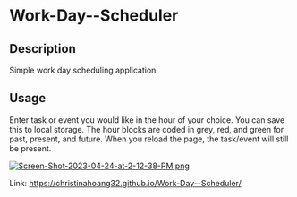 # Work-Day--Scheduler

## Description

Simple work day scheduling application

## Usage

Enter task or event you would like in the hour of your choice. You can save this to local storage. The hour blocks are coded in grey, red, and green for past, present, and future. When you reload the page, the task/event will still be present.

[![Screen-Shot-2023-04-24-at-2-12-38-PM.png](https://i.postimg.cc/qRX3jT1M/Screen-Shot-2023-04-24-at-2-12-38-PM.png)](https://postimg.cc/Q9CCdRLR)


Link: https://christinahoang32.github.io/Work-Day--Scheduler/

